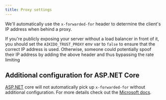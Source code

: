 ```yaml
---
title: Proxy settings
---
```



We'll automatically use the `x-forwarded-for` header to determine the client's IP address when behind a proxy.

If you're publicly exposing your server without a load balancer in front of it, you should set the `AIKIDO_TRUST_PROXY` env var to `false` to ensure that the correct IP address is used. Otherwise, someone could potentially spoof their IP address by adding the above header and thus bypassing the rate limiting

## Additional configuration for ASP.NET Core

[ASP.NET](http://ASP.NET) core will not automatically pick up `x-forwarded-for` without additional configuration. For more details check out the [Microsoft docs](https://learn.microsoft.com/en-us/aspnet/core/host-and-deploy/proxy-load-balancer?view=aspnetcore-9.0&preserve-view=true).